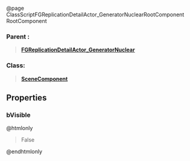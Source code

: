 @page ClassScriptFGReplicationDetailActor_GeneratorNuclearRootComponent RootComponent
### Parent :
<b><a href="_class_script_f_g_replication_detail_actor__generator_nuclear.html"><blockquote>FGReplicationDetailActor_GeneratorNuclear</blockquote></a></b>
### Class:
<b><a href="_class_script_scene_component.html"><blockquote>SceneComponent</blockquote></a></b>
## Properties
### bVisible
@htmlonly
<blockquote>False</blockquote>
@endhtmlonly

